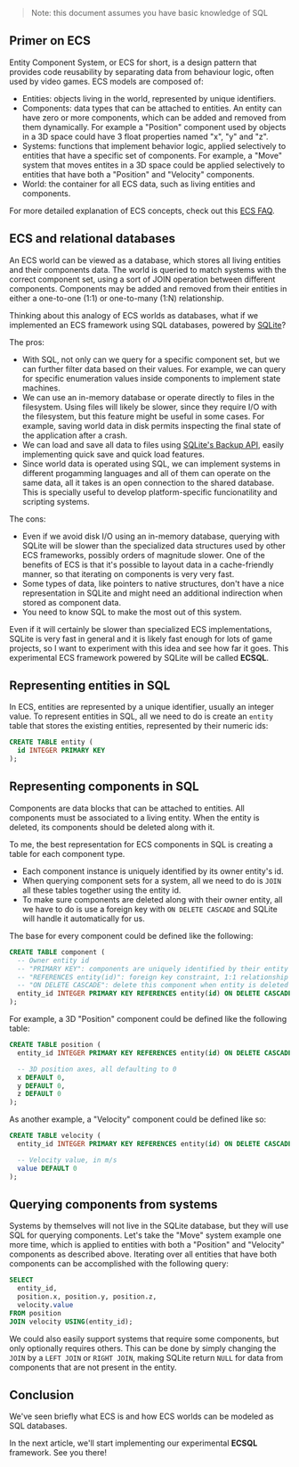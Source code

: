 > Note: this document assumes you have basic knowledge of SQL

## Primer on ECS
Entity Component System, or ECS for short, is a design pattern that provides code reusability by separating data from behaviour logic, often used by video games.
ECS models are composed of:
- Entities: objects living in the world, represented by unique identifiers.
- Components: data types that can be attached to entities.
  An entity can have zero or more components, which can be added and removed from them dynamically.
  For example a "Position" component used by objects in a 3D space could have 3 float properties named "x", "y" and "z".
- Systems: functions that implement behavior logic, applied selectively to entities that have a specific set of components.
  For example, a "Move" system that moves entites in a 3D space could be applied selectively to entities that have both a "Position" and "Velocity" components.
- World: the container for all ECS data, such as living entities and components.

For more detailed explanation of ECS concepts, check out this [ECS FAQ](https://www.flecs.dev/ecs-faq/).


## ECS and relational databases
An ECS world can be viewed as a database, which stores all living entities and their components data.
The world is queried to match systems with the correct component set, using a sort of JOIN operation between different components.
Components may be added and removed from their entities in either a one-to-one (1:1) or one-to-many (1:N) relationship.

Thinking about this analogy of ECS worlds as databases, what if we implemented an ECS framework using SQL databases, powered by [SQLite](https://sqlite.org)?

The pros:
- With SQL, not only can we query for a specific component set, but we can further filter data based on their values.
  For example, we can query for specific enumeration values inside components to implement state machines.
- We can use an in-memory database or operate directly to files in the filesystem.
  Using files will likely be slower, since they require I/O with the filesystem, but this feature might be useful in some cases.
  For example, saving world data in disk permits inspecting the final state of the application after a crash.
- We can load and save all data to files using [SQLite's Backup API](https://www.sqlite.org/backup.html), easily implementing quick save and quick load features.
- Since world data is operated using SQL, we can implement systems in different progamming languages and all of them can operate on the same data, all it takes is an open connection to the shared database.
  This is specially useful to develop platform-specific funcionatility and scripting systems.

The cons:
- Even if we avoid disk I/O using an in-memory database, querying with SQLite will be slower than the specialized data structures used by other ECS frameworks, possibly orders of magnitude slower.
  One of the benefits of ECS is that it's possible to layout data in a cache-friendly manner, so that iterating on components is very very fast.
- Some types of data, like pointers to native structures, don't have a nice representation in SQLite and might need an additional indirection when stored as component data.
- You need to know SQL to make the most out of this system.

Even if it will certainly be slower than specialized ECS implementations, SQLite is very fast in general and it is likely fast enough for lots of game projects, so I want to experiment with this idea and see how far it goes.
This experimental ECS framework powered by SQLite will be called **ECSQL**.


## Representing entities in SQL
In ECS, entities are represented by a unique identifier, usually an integer value.
To represent entities in SQL, all we need to do is create an `entity` table that stores the existing entities, represented by their numeric ids:
```sql
CREATE TABLE entity (
  id INTEGER PRIMARY KEY
);
```


## Representing components in SQL
Components are data blocks that can be attached to entities.
All components must be associated to a living entity.
When the entity is deleted, its components should be deleted along with it.

To me, the best representation for ECS components in SQL is creating a table for each component type.
- Each component instance is uniquely identified by its owner entity's id.
- When querying component sets for a system, all we need to do is `JOIN` all these tables together using the entity id.
- To make sure components are deleted along with their owner entity, all we have to do is use a foreign key with `ON DELETE CASCADE` and SQLite will handle it automatically for us.

The base for every component could be defined like the following:
```sql
CREATE TABLE component (
  -- Owner entity id
  -- "PRIMARY KEY": components are uniquely identified by their entity's id
  -- "REFERENCES entity(id)": foreign key constraint, 1:1 relationship
  -- "ON DELETE CASCADE": delete this component when entity is deleted
  entity_id INTEGER PRIMARY KEY REFERENCES entity(id) ON DELETE CASCADE
);
```

For example, a 3D "Position" component could be defined like the following table:
```sql
CREATE TABLE position (
  entity_id INTEGER PRIMARY KEY REFERENCES entity(id) ON DELETE CASCADE,

  -- 3D position axes, all defaulting to 0
  x DEFAULT 0,
  y DEFAULT 0,
  z DEFAULT 0
);
```

As another example, a "Velocity" component could be defined like so:
```sql
CREATE TABLE velocity (
  entity_id INTEGER PRIMARY KEY REFERENCES entity(id) ON DELETE CASCADE,

  -- Velocity value, in m/s
  value DEFAULT 0
);
```


## Querying components from systems
Systems by themselves will not live in the SQLite database, but they will use SQL for querying components.
Let's take the "Move" system example one more time, which is applied to entities with both a "Position" and "Velocity" components as described above.
Iterating over all entities that have both components can be accomplished with the following query:
```sql
SELECT 
  entity_id,
  position.x, position.y, position.z,
  velocity.value
FROM position
JOIN velocity USING(entity_id);
```

We could also easily support systems that require some components, but only optionally requires others.
This can be done by simply changing the `JOIN` by a `LEFT JOIN` or `RIGHT JOIN`, making SQLite return `NULL` for data from components that are not present in the entity.


## Conclusion
We've seen briefly what ECS is and how ECS worlds can be modeled as SQL databases.

In the next article, we'll start implementing our experimental **ECSQL** framework.
See you there!
